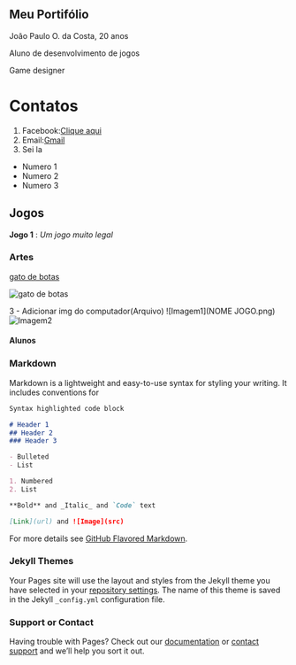 ## Meu Portifólio

João Paulo O. da Costa, 20 anos

Aluno de desenvolvimento de jogos

Game designer

# Contatos

1. Facebook:[Clique aqui](https://www.facebook.com/joaopaulo.coconauta)
2. Email:[Gmail](joaopaulojhon82@gmail.com)
3. Sei la

- Numero 1
- Numero 2
- Numero 3

## Jogos

**Jogo 1** : _Um jogo muito legal_

### Artes

[gato de botas](https://www.sitedecuriosidades.com/im/g/C1D87.jpg)

![gato de botas](https://www.sitedecuriosidades.com/im/g/C1D87.jpg)

3 - Adicionar img do computador(Arquivo)
![Imagem1](NOME JOGO.png)
![Imagem2](30742428_441749372947348_8011680068080238592_n.jpeg)

#### Alunos


### Markdown

Markdown is a lightweight and easy-to-use syntax for styling your writing. It includes conventions for

```markdown
Syntax highlighted code block

# Header 1
## Header 2
### Header 3

- Bulleted
- List

1. Numbered
2. List

**Bold** and _Italic_ and `Code` text

[Link](url) and ![Image](src)
```

For more details see [GitHub Flavored Markdown](https://guides.github.com/features/mastering-markdown/).

### Jekyll Themes

Your Pages site will use the layout and styles from the Jekyll theme you have selected in your [repository settings](https://github.com/JzpauloOliveira/JzpauloOliveira.github.io/settings). The name of this theme is saved in the Jekyll `_config.yml` configuration file.

### Support or Contact

Having trouble with Pages? Check out our [documentation](https://help.github.com/categories/github-pages-basics/) or [contact support](https://github.com/contact) and we’ll help you sort it out.
